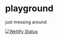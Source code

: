 # playground

just messing around

[![Netlify Status](https://api.netlify.com/api/v1/badges/9c8ea3f8-96e8-4b3a-a11e-cf9d6674352f/deploy-status)](https://app.netlify.com/sites/ecstatic-bhabha-d65261/deploys)
